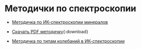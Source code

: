 # Методички по спектроскопии

- [Методичка по ИК-спектроскопии минералов](ir_method.md)
- [Скачать PDF методичку](lib/ir_method.pdf){:download}

- [Методичка по типам колебаний в ИК-спектроскопии](ir_vibrations.md)
